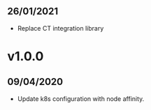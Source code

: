 ## 26/01/2021

- Replace CT integration library

# v1.0.0

## 09/04/2020

- Update k8s configuration with node affinity.

